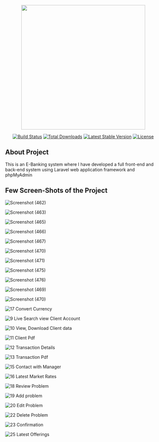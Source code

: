 <p align="center"><a href="https://laravel.com" target="_blank"><img src="https://raw.githubusercontent.com/laravel/art/master/logo-lockup/5%20SVG/2%20CMYK/1%20Full%20Color/laravel-logolockup-cmyk-red.svg" width="400"></a></p>

<p align="center">
<a href="https://travis-ci.org/laravel/framework"><img src="https://travis-ci.org/laravel/framework.svg" alt="Build Status"></a>
<a href="https://packagist.org/packages/laravel/framework"><img src="https://img.shields.io/packagist/dt/laravel/framework" alt="Total Downloads"></a>
<a href="https://packagist.org/packages/laravel/framework"><img src="https://img.shields.io/packagist/v/laravel/framework" alt="Latest Stable Version"></a>
<a href="https://packagist.org/packages/laravel/framework"><img src="https://img.shields.io/packagist/l/laravel/framework" alt="License"></a>
</p>

## About Project
This is an E-Banking system where I have developed a full front-end and back-end system using Laravel web application framework and phpMyAdmin

## Few Screen-Shots of the Project

![Screenshot (462)](https://user-images.githubusercontent.com/67531074/127200104-4ea7c113-8313-4897-89dc-8ab0745ee051.png)

![Screenshot (463)](https://user-images.githubusercontent.com/67531074/127200113-9d54cde6-4542-4550-aaca-a6f07e7a1e10.png)

![Screenshot (465)](https://user-images.githubusercontent.com/67531074/127200125-8d4a6113-8ed7-464d-a931-d88ff6589e8e.png)

![Screenshot (466)](https://user-images.githubusercontent.com/67531074/127200140-1d2c3a31-c901-47e3-9867-2867ca2bc3d2.png)

![Screenshot (467)](https://user-images.githubusercontent.com/67531074/127200147-97a51512-0b1f-4ede-bd4d-607bf3a2a0c3.png)

![Screenshot (470)](https://user-images.githubusercontent.com/67531074/127200075-4690283b-d2cc-4336-876d-4bb2796d6d94.png)

![Screenshot (471)](https://user-images.githubusercontent.com/67531074/127200083-9dfceec5-fc5a-4156-80fc-4d8b90c44223.png)

![Screenshot (475)](https://user-images.githubusercontent.com/67531074/127200091-a66d007a-867a-474f-b91e-758e31ebca82.png)

![Screenshot (476)](https://user-images.githubusercontent.com/67531074/127200102-b2131659-9886-431c-86dc-2f7890955cb3.png)

![Screenshot (469)](https://user-images.githubusercontent.com/67531074/127200153-1fa5b6bd-44a5-401f-b763-79f319271ec2.png)

![Screenshot (470)](https://user-images.githubusercontent.com/67531074/127200075-4690283b-d2cc-4336-876d-4bb2796d6d94.png)

![17 Convert Currency](https://user-images.githubusercontent.com/67531074/127195580-16712f6e-0342-45b5-82f3-ce6c7a1cdbd8.png)

![9  Live Search view Client Account ](https://user-images.githubusercontent.com/67531074/127195539-ac0efbdf-a1b0-4c3c-bc47-8e587d87c7f8.png)

![10 View, Download Client data](https://user-images.githubusercontent.com/67531074/127195545-f2b66c6b-878e-4f8c-aed0-c2fa99135ddc.png)

![11  Client Pdf](https://user-images.githubusercontent.com/67531074/127195550-4891e240-8b02-4dbc-971d-be4aa76a2adf.png)

![12 Transaction Details](https://user-images.githubusercontent.com/67531074/127195556-6811ba71-96af-47b3-9ed2-7c5ed3613e7e.png)

![13 Transaction Pdf](https://user-images.githubusercontent.com/67531074/127195561-b559b2b9-7d2f-4840-9928-aecf0f336061.png)

![15 Contact with Manager](https://user-images.githubusercontent.com/67531074/127195571-ffa73130-8f38-4f2c-8688-dd13e35322f9.png)

![16 Latest Market Rates](https://user-images.githubusercontent.com/67531074/127195577-916e04ca-a0fb-48df-939e-c8479c86f6ff.png)

![18  Review Problem](https://user-images.githubusercontent.com/67531074/127195583-34cbafa7-322c-4f65-9053-309f0307e973.png)

![19  Add problem](https://user-images.githubusercontent.com/67531074/127195591-cd93a285-e3cc-48c0-9ff6-876489ff5a14.png)

![20  Edit Problem](https://user-images.githubusercontent.com/67531074/127195601-9c1cb899-10fd-4e6f-b652-e9c3ab4902dc.png)

![22 Delete Problem](https://user-images.githubusercontent.com/67531074/127195611-25fd7d88-a2ce-42e1-ab75-f034448a5ec5.png)

![23 Confirmation](https://user-images.githubusercontent.com/67531074/127195491-86613fe3-d591-4210-b711-933b77072f80.png)

![25 Latest Offerings](https://user-images.githubusercontent.com/67531074/127195497-33098499-4408-4ed3-94ad-76130fb4410f.png)
